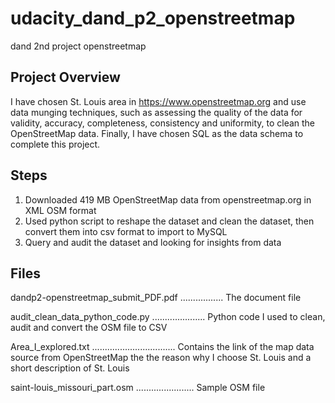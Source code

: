 # udacity_dand_p2_openstreetmap
dand 2nd project openstreetmap

## Project Overview
I have chosen St. Louis area in https://www.openstreetmap.org and use data munging techniques, such as assessing the quality of the data for validity, accuracy, completeness, consistency and uniformity, to clean the OpenStreetMap data. Finally, I have chosen SQL as the data schema to complete this project.

## Steps
1. Downloaded 419 MB OpenStreetMap data from openstreetmap.org in XML OSM format
2. Used python script to reshape the dataset and clean the dataset, then convert them into csv format to import to MySQL 
3. Query and audit the dataset and looking for insights from data

## Files
dandp2-openstreetmap_submit_PDF.pdf ................. The document file 

audit_clean_data_python_code.py ..................... Python code I used to clean, audit and convert
                                                      the OSM file to CSV
                                                      
Area_I_explored.txt ................................. Contains the link of the map data source from OpenStreetMap
                                                      the the reason why I choose St. Louis and a short description of St. Louis
                                                      
saint-louis_missouri_part.osm ....................... Sample OSM file 
